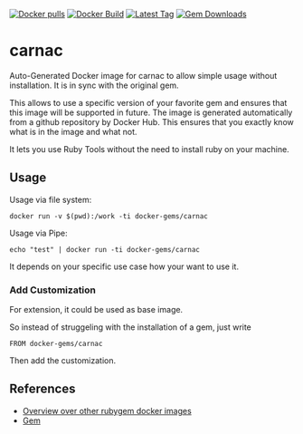 [![Docker pulls](https://img.shields.io/docker/pulls/rubygem/carnac.svg)](https://hub.docker.com/r/rubygem/carnac/)
[![Docker Build](https://img.shields.io/docker/automated/rubygem/carnac.svg)](https://hub.docker.com/r/rubygem/carnac/)
[![Latest Tag](https://img.shields.io/github/tag/docker-rubygem/carnac.svg)](https://hub.docker.com/r/rubygem/carnac/)
[![Gem Downloads](https://img.shields.io/gem/dt/carnac.svg)](https://rubygems.org/gems/carnac/)
# carnac

Auto-Generated Docker image for carnac to allow simple usage without installation.
It is in sync with the original gem.

This allows to use a specific version of your favorite gem and ensures that this image will be supported in future.
The image is generated automatically from a github repository by Docker Hub.
This ensures that you exactly know what is in the image and what not.

It lets you use Ruby Tools without the need to install ruby on your machine.

## Usage

Usage via file system:

`docker run -v $(pwd):/work -ti docker-gems/carnac`

Usage via Pipe:

`echo "test" | docker run -ti docker-gems/carnac`

It depends on your specific use case how your want to use it.

### Add Customization

For extension, it could be used as base image.

So instead of struggeling with the installation of a gem, just write

`FROM docker-gems/carnac`

Then add the customization.

## References

 - [Overview over other rubygem docker images](https://github.com/thinkbot/docker-rubygem)
 - [Gem](https://rubygems.org/gems/carnac/)
